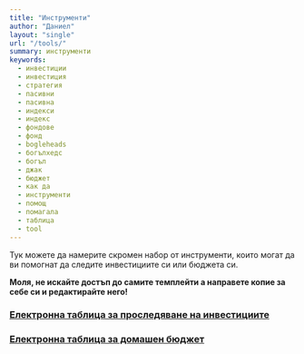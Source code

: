 ```yaml
---
title: "Инструменти"
author: "Даниел"
layout: "single"
url: "/tools/"
summary: инструменти
keywords:
  - инвестиции
  - инвестиция
  - стратегия
  - пасивни
  - пасивна
  - индекси
  - индекс
  - фондове
  - фонд
  - bogleheads
  - богълхедс
  - богъл
  - джак
  - бюджет
  - как да
  - инструменти
  - помощ
  - помагала
  - таблица
  - tool
---
```


Тук можете да намерите скромен набор от инструменти, които могат да ви помогнат да следите инвестициите си или бюджета си.

**Моля, не искайте достъп до самите темплейти а направете копие за себе си и редактирайте него!**

### [Електронна таблица за проследяване на инвестициите](https://docs.google.com/spreadsheets/d/10NP_g5B92dxQUYdyeyhxWupoYTkOMtyMwxK81fMo0zY)


### [Електронна таблица за домашен бюджет](https://docs.google.com/spreadsheets/d/1a-lL9jutUtrF7gJkpWyny89ZvUsE3jo-WH-zH32Wz8c)
